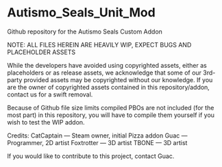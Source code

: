 # Autismo_Seals_Unit_Mod
 Github repository for the Autismo Seals Custom Addon

NOTE: ALL FILES HEREIN ARE HEAVILY WIP, EXPECT BUGS AND PLACEHOLDER ASSETS

While the developers have avoided using copyrighted assets, either as placeholders or as release assets, we acknowledge that some of our 3rd-party provided assets may be copyrighted without our knowledge. If you are the owner of copyrighted assets contained in this repository/addon, contact us for a swift removal.

Because of Github file size limits compiled PBOs are not included (for the most part) in this repository, you will have to compile them yourself if you wish to test the WIP addon.

Credits:
CatCaptain — Steam owner, initial Pizza addon
Guac — Programmer, 2D artist
Foxtrotter — 3D artist
TBONE — 3D artist

If you would like to contribute to this project, contact Guac.